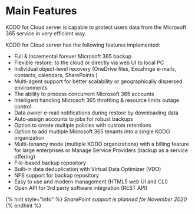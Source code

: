 # Main Features

KODO for Cloud server is capable to protect users data from the Microsoft 365 service in very efficient way. 

KODO for Cloud server has the following features implemented: 

* Full & Incremental forever Microsoft 365 backup 
* Flexible restore: to the cloud or directly via web UI to local PC
* Individual object-level recovery \(OneDrive files, Excahnge e-mails, contacts, calendars, SharePoints \)
* Multi-agent support for better scalability or geographically dispersed environments
* The ability to process concurrent Microsoft 365 accounts 
* Intelligent handling Microsoft 365 throttling & resource limits outage control
* Data owner e-mail notifications during restore by downloading data
* Auto-assign accounts to jobs for robust backups
* Option to create multiple policies with custom retentions 
* Option to add multiple Microsoft 365 tenants into a single KODO organization 
* Multi-tenancy mode \(multiple KODO organizations\) with a billing feature for large enterprises or Manage Service Providers \(backup as a service offering\)
* File-based backup repository
* Built-in data deduplication with Virtual Data Optimizer \(VDO\)
* NFS support for backup repository
* Easy to use and modern management \(HTML5 web UI and CLI\)
* Open API for 3rd party software integration \(REST API\)

{% hint style="info" %}
_SharePoint support is planned for November 2020_
{% endhint %}

